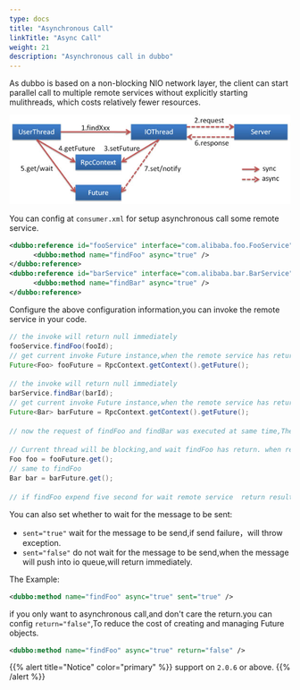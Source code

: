 ```yaml
---
type: docs
title: "Asynchronous Call"
linkTitle: "Async Call"
weight: 21
description: "Asynchronous call in dubbo"
---
```


As dubbo is based on a non-blocking NIO network layer, the client can start parallel call to multiple remote services without explicitly starting mulithreads, which costs relatively fewer resources.

![/user-guide/images/future.jpg](/imgs/user/future.jpg)


You can config at `consumer.xml` for setup asynchronous call some remote service.

```xml
<dubbo:reference id="fooService" interface="com.alibaba.foo.FooService">
      <dubbo:method name="findFoo" async="true" />
</dubbo:reference>
<dubbo:reference id="barService" interface="com.alibaba.bar.BarService">
      <dubbo:method name="findBar" async="true" />
</dubbo:reference>
```
Configure the above configuration information,you can invoke the remote service in your code.

```java
// the invoke will return null immediately
fooService.findFoo(fooId);
// get current invoke Future instance,when the remote service has return result,will notify this Future instance.
Future<Foo> fooFuture = RpcContext.getContext().getFuture();

// the invoke will return null immediately
barService.findBar(barId);
// get current invoke Future instance,when the remote service has return result,will notify this Future instance.
Future<Bar> barFuture = RpcContext.getContext().getFuture();

// now the request of findFoo and findBar was executed at same time,The client not need setup multithreading for parallel call, which is NIO-based non-blocking implementation of parallel calls

// Current thread will be blocking,and wait findFoo has return. when remote service has return findFoo result,the current thread will be wake up.
Foo foo = fooFuture.get();
// same to findFoo
Bar bar = barFuture.get();

// if findFoo expend five second for wait remote service  return result,and findBar expend six second. Actually,only expend six second will get findFoo and findBar result,and proceed to the next step.
```


You can also set whether to wait for the message to be sent:

* `sent="true"` wait for the message to be send,if send failure，will throw exception.
* `sent="false"` do not wait for the message to be send,when the message will push into io queue,will return immediately.

The Example:

```xml
<dubbo:method name="findFoo" async="true" sent="true" />
```
if you only want to asynchronous call,and don't care the return.you can config `return="false"`,To reduce the cost of creating and managing Future objects.

```xml
<dubbo:method name="findFoo" async="true" return="false" />
```

 {{% alert title="Notice" color="primary" %}}
 support on `2.0.6` or above.
 {{% /alert %}}

